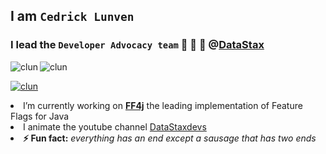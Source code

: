 ## I am `Cedrick Lunven` 

### I lead the `Developer Advocacy team` 🥑 🥑 🥑 @[DataStax](datastax.com)

<p><img align="left" src="https://github-readme-stats.vercel.app/api?username=clun&show_icons=true&locale=en" alt="clun" /></p>

<p align="left"><img src="https://komarev.com/ghpvc/?username=clun&label=Profile%20views&color=0e75b6&style=flat" alt="clun" /> </p>

<p align="left"> <a href="https://github.com/ryo-ma/github-profile-trophy">
   <img src="https://github-profile-trophy.vercel.app/?username=clun" alt="clun" />
</a> 
</p>
<p>
  <li>I’m currently working on <b><a href="ff4j.org"/>FF4j</a></b> the leading implementation of Feature Flags for Java
  <li>I animate the youtube channel <a href="https://www.youtube.com/c/DataStaxDevs">DataStaxdevs</a>
<li><b>⚡ Fun fact:</b> <i>everything has an end except a sausage that has two ends</i>
</p>

